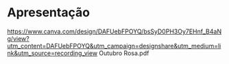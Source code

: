 # Apresentação

https://www.canva.com/design/DAFUebFPOYQ/bsSyD0PH3Oy7EHnf_B4aNg/view?utm_content=DAFUebFPOYQ&utm_campaign=designshare&utm_medium=link&utm_source=recording_view Outubro Rosa.pdf
